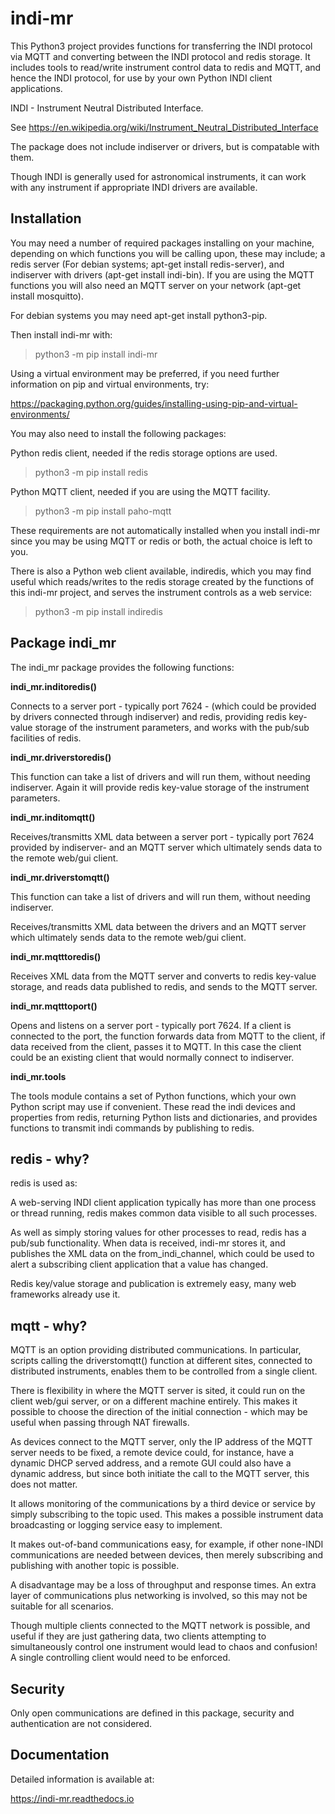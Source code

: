 # indi-mr

This Python3 project provides functions for transferring the INDI protocol via MQTT and converting between the INDI protocol and redis storage. It includes tools to read/write instrument control data to redis and MQTT, and hence the INDI protocol, for use by your own Python INDI client applications.

INDI - Instrument Neutral Distributed Interface.

See https://en.wikipedia.org/wiki/Instrument_Neutral_Distributed_Interface

The package does not include indiserver or drivers, but is compatable with them.

Though INDI is generally used for astronomical instruments, it can work with any instrument if appropriate INDI drivers are available.


## Installation

You may need a number of required packages installing on your machine, depending on which functions you will be calling upon, these may include; a redis server (For debian systems; apt-get install redis-server), and indiserver with drivers (apt-get install indi-bin). If you are using the MQTT functions you will also need an MQTT server on your network (apt-get install mosquitto). 

For debian systems you may need apt-get install python3-pip.

Then install indi-mr with:

> python3 -m pip install indi-mr

Using a virtual environment may be preferred, if you need further information on pip and virtual environments, try:

https://packaging.python.org/guides/installing-using-pip-and-virtual-environments/

You may also need to install the following packages: 

Python redis client, needed if the redis storage options are used.

> python3 -m pip install redis

Python MQTT client, needed if you are using the MQTT facility.

> python3 -m pip install paho-mqtt

These requirements are not automatically installed when you install indi-mr since you may be using MQTT or redis or both, the actual choice is left to you.

There is also a Python web client available, indiredis, which you may find useful which reads/writes to the redis storage created by the functions of this indi-mr project, and serves the instrument controls as a web service:

> python3 -m pip install indiredis


## Package indi_mr

The indi_mr package provides the following functions:


**indi_mr.inditoredis()**

Connects to a server port - typically port 7624 - (which could be provided by drivers connected through indiserver) and redis, providing redis key-value storage of the instrument parameters, and works with the pub/sub facilities of redis.


**indi_mr.driverstoredis()**

This function can take a list of drivers and will run them, without needing indiserver. Again it will provide redis key-value storage of the instrument parameters.


**indi_mr.inditomqtt()**

Receives/transmitts XML data between a server port - typically port 7624 provided by indiserver- and an MQTT server which ultimately sends data to the remote web/gui client.


**indi_mr.driverstomqtt()**

This function can take a list of drivers and will run them, without needing indiserver.

Receives/transmitts XML data between the drivers and an MQTT server which ultimately sends data to the remote web/gui client.


**indi_mr.mqtttoredis()**

Receives XML data from the MQTT server and converts to redis key-value storage, and reads data published to redis, and sends to the MQTT server.


**indi_mr.mqtttoport()**

Opens and listens on a server port - typically port 7624. If a client is connected to the port, the function forwards data from MQTT to the client, if data received from the client, passes it to MQTT. In this case the client could be an existing client that would normally connect to indiserver.


**indi_mr.tools**

The tools module contains a set of Python functions, which your own Python script may use if convenient. These read the indi devices and properties from redis, returning Python lists and dictionaries, and provides functions to transmit indi commands by publishing to redis.


## redis - why?

redis is used as:

A web-serving INDI client application typically has more than one process or thread running, redis makes common data visible to all such processes.

As well as simply storing values for other processes to read, redis has a pub/sub functionality. When data is received, indi-mr stores it, and publishes the XML data on the from_indi_channel, which could be used to alert a subscribing client application that a value has changed.

Redis key/value storage and publication is extremely easy, many web frameworks already use it.

## mqtt - why?

MQTT is an option providing distributed communications. In particular, scripts calling the driverstomqtt() function at different sites,
connected to distributed instruments, enables them to be controlled from a single client.

There is flexibility in where the MQTT server is sited, it could run on the client web/gui server, or on a different machine entirely. This makes it possible to choose the direction of the initial connection - which may be useful when passing through NAT firewalls.

As devices connect to the MQTT server, only the IP address of the MQTT server needs to be fixed, a remote device could, for instance, have a dynamic DHCP served address, and a remote GUI could also have a dynamic address, but since both initiate the call to the MQTT server, this does not matter.

It allows monitoring of the communications by a third device or service by simply subscribing to the topic used. This makes a possible instrument data broadcasting or logging service easy to implement.

It makes out-of-band communications easy, for example, if other none-INDI communications are needed between devices, then merely subscribing and publishing with another topic is possible.

A disadvantage may be a loss of throughput and response times. An extra layer of communications plus networking is involved, so this may not be suitable for all scenarios.

Though multiple clients connected to the MQTT network is possible, and useful if they are just gathering data, two clients attempting to simultaneously control one instrument would lead to chaos and confusion! A single controlling client would need to be enforced. 

## Security

Only open communications are defined in this package, security and authentication are not considered.

## Documentation

Detailed information is available at:

https://indi-mr.readthedocs.io

